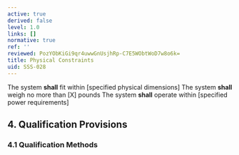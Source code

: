 ```yaml
---
active: true
derived: false
level: 1.0
links: []
normative: true
ref: ''
reviewed: PozYObKiGi9qr4uwwGnUsjhRp-C7E5WObtWoD7w8o6k=
title: Physical Constraints
uid: SSS-028
---
```


The system **shall** fit within [specified physical dimensions]
The system **shall** weigh no more than [X] pounds
The system **shall** operate within [specified power requirements]

## 4. Qualification Provisions

### 4.1 Qualification Methods